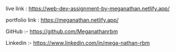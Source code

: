 live link : https://web-dev-assignment-by-meganathan.netlify.app/

portfolio link :  https://meganathan.netlify.app/

GitHub :- https://github.com/Meganathanrbm

Linkedin :- https://www.linkedin.com/in/mega-nathan-rbm
